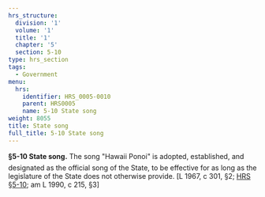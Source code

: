 ```yaml
---
hrs_structure:
  division: '1'
  volume: '1'
  title: '1'
  chapter: '5'
  section: 5-10
type: hrs_section
tags:
  - Government
menu:
  hrs:
    identifier: HRS_0005-0010
    parent: HRS0005
    name: 5-10 State song
weight: 8055
title: State song
full_title: 5-10 State song
---
```

**§5-10 State song.** The song "Hawaii Ponoi" is adopted, established, and designated as the official song of the State, to be effective for as long as the legislature of the State does not otherwise provide. [L 1967, c 301, §2; [HRS §5-10](/title-1/chapter-5/section-5-10/); am L 1990, c 215, §3]
